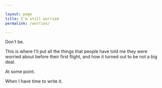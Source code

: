 ```yaml
---

layout: page
title: I'm still worried
permalink: /worries/

---
```


Don't be.

This is where I'll put all the things that people have told me they were worried about before their first flight, and how it turned out to be not a big deal. 

At some point.

When I have time to write it.